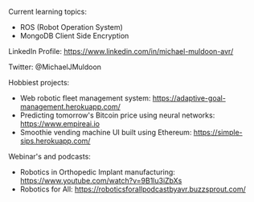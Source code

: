 Current learning topics: 
- ROS (Robot Operation System)
- MongoDB Client Side Encryption

LinkedIn Profile: https://www.linkedin.com/in/michael-muldoon-avr/

Twitter: @MichaelJMuldoon

Hobbiest projects: 
- Web robotic fleet management system: https://adaptive-goal-management.herokuapp.com/
- Predicting tomorrow's Bitcoin price using neural networks: https://www.empireai.io
- Smoothie vending machine UI built using Ethereum: https://simple-sips.herokuapp.com/

Webinar's and podcasts:
- Robotics in Orthopedic Implant manufacturing: https://www.youtube.com/watch?v=9B1lu3iZbXs
- Robotics for All: https://roboticsforallpodcastbyavr.buzzsprout.com/
